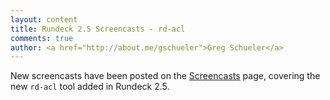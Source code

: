 ```yaml
---
layout: content
title: Rundeck 2.5 Screencasts - rd-acl
comments: true
author: <a href="http://about.me/gschueler">Greg Schueler</a>
---
```


New screencasts have been posted on the [Screencasts](http://rundeck.org/screencasts.html) page,
covering the new `rd-acl` tool added in Rundeck 2.5.